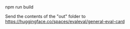 npm run build

Send the contents of the "out" folder to https://huggingface.co/spaces/evaleval/general-eval-card
